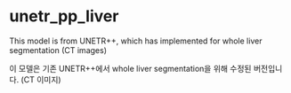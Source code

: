 # unetr_pp_liver

This model is from UNETR++, which has implemented for whole liver segmentation (CT images)

이 모델은 기존 UNETR++에서 whole liver segmentation을 위해 수정된 버전입니다. (CT 이미지)

